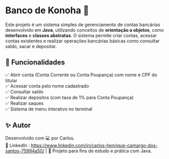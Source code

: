 # Banco de Konoha 🏦

Este projeto é um sistema simples de gerenciamento de contas bancárias desenvolvido em **Java**, 
utilizando conceitos de **orientação a objetos**, como **interfaces** e **classes abstratas**.
O sistema permite criar contas, acessar contas existentes e realizar operações bancárias básicas como consultar saldo, sacar e depositar.


## 🚀 Funcionalidades
✅ Abrir conta (Conta Corrente ou Conta Poupança) com nome e CPF do titular  
✅ Acessar conta pelo nome cadastrado  
✅ Consultar saldo  
✅ Realizar depósitos (com taxa de 1% para Conta Poupança)  
✅ Realizar saques  
✅ Sistema de menu interativo no terminal  

## ✨ Autor
Desenvolvido com 💻 por Carlos.  
🔗 LinkedIn : https://www.linkedin.com/in/carlos-henrique-camargo-dos-santos-75994a50/ | 🌱 Projeto para fins de estudo e prática com Java.
